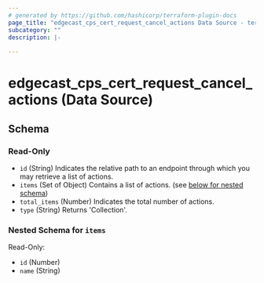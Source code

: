 ```yaml
---
# generated by https://github.com/hashicorp/terraform-plugin-docs
page_title: "edgecast_cps_cert_request_cancel_actions Data Source - terraform-provider-ec"
subcategory: ""
description: |-
  
---
```


# edgecast_cps_cert_request_cancel_actions (Data Source)





<!-- schema generated by tfplugindocs -->
## Schema

### Read-Only

- `id` (String) Indicates the relative path to an endpoint through which you may retrieve a list of actions.
- `items` (Set of Object) Contains a list of actions. (see [below for nested schema](#nestedatt--items))
- `total_items` (Number) Indicates the total number of actions.
- `type` (String) Returns 'Collection'.

<a id="nestedatt--items"></a>
### Nested Schema for `items`

Read-Only:

- `id` (Number)
- `name` (String)



